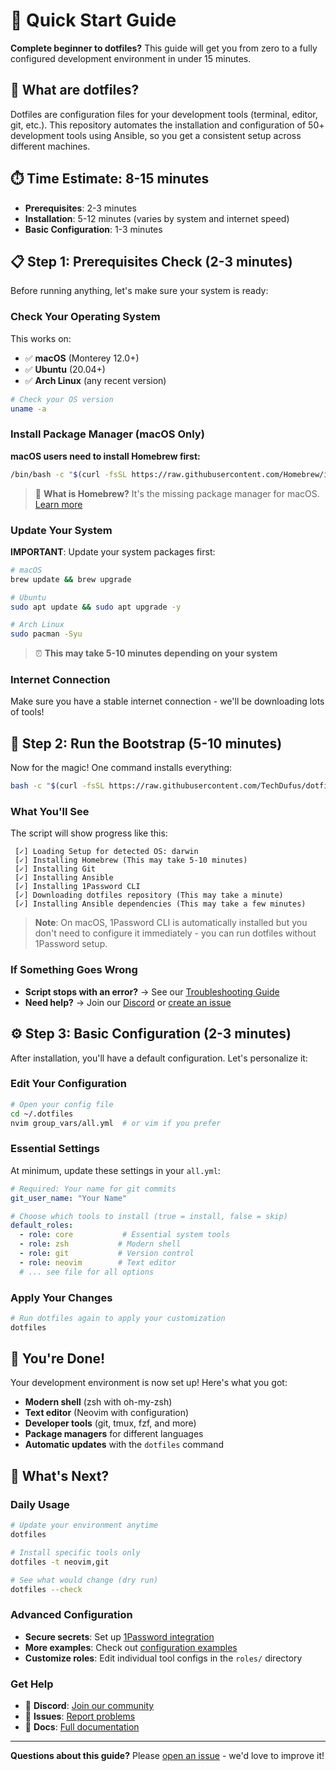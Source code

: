 # 🚀 Quick Start Guide

**Complete beginner to dotfiles?** This guide will get you from zero to a fully configured development environment in under 15 minutes.

## 📖 What are dotfiles?

Dotfiles are configuration files for your development tools (terminal, editor, git, etc.). This repository automates the installation and configuration of 50+ development tools using Ansible, so you get a consistent setup across different machines.

## ⏱️ Time Estimate: 8-15 minutes

- **Prerequisites**: 2-3 minutes
- **Installation**: 5-12 minutes (varies by system and internet speed)
- **Basic Configuration**: 1-3 minutes

## 📋 Step 1: Prerequisites Check (2-3 minutes)

Before running anything, let's make sure your system is ready:

### Check Your Operating System

This works on:
- ✅ **macOS** (Monterey 12.0+)
- ✅ **Ubuntu** (20.04+)
- ✅ **Arch Linux** (any recent version)

```bash
# Check your OS version
uname -a
```

### Install Package Manager (macOS Only)

**macOS users need to install Homebrew first:**

```bash
/bin/bash -c "$(curl -fsSL https://raw.githubusercontent.com/Homebrew/install/HEAD/install.sh)"
```

> 📖 **What is Homebrew?** It's the missing package manager for macOS. [Learn more](https://brew.sh/)

### Update Your System

**IMPORTANT**: Update your system packages first:

```bash
# macOS
brew update && brew upgrade

# Ubuntu
sudo apt update && sudo apt upgrade -y

# Arch Linux
sudo pacman -Syu
```

> ⏰ **This may take 5-10 minutes depending on your system**

### Internet Connection

Make sure you have a stable internet connection - we'll be downloading lots of tools!

## 🚀 Step 2: Run the Bootstrap (5-10 minutes)

Now for the magic! One command installs everything:

```bash
bash -c "$(curl -fsSL https://raw.githubusercontent.com/TechDufus/dotfiles/main/bin/dotfiles)"
```

### What You'll See

The script will show progress like this:

```
 [✓] Loading Setup for detected OS: darwin
 [✓] Installing Homebrew (This may take 5-10 minutes)
 [✓] Installing Git
 [✓] Installing Ansible
 [✓] Installing 1Password CLI
 [✓] Downloading dotfiles repository (This may take a minute)
 [✓] Installing Ansible dependencies (This may take a few minutes)
```

> **Note**: On macOS, 1Password CLI is automatically installed but you don't need to configure it immediately - you can run dotfiles without 1Password setup.

### If Something Goes Wrong

- **Script stops with an error?** → See our [Troubleshooting Guide](TROUBLESHOOTING.md)
- **Need help?** → Join our [Discord](https://discord.gg/5M4hjfyRBj) or [create an issue](https://github.com/TechDufus/dotfiles/issues)

## ⚙️ Step 3: Basic Configuration (2-3 minutes)

After installation, you'll have a default configuration. Let's personalize it:

### Edit Your Configuration

```bash
# Open your config file
cd ~/.dotfiles
nvim group_vars/all.yml  # or vim if you prefer
```

### Essential Settings

At minimum, update these settings in your `all.yml`:

```yaml
# Required: Your name for git commits
git_user_name: "Your Name"

# Choose which tools to install (true = install, false = skip)
default_roles:
  - role: core           # Essential system tools
  - role: zsh           # Modern shell
  - role: git           # Version control
  - role: neovim        # Text editor
  # ... see file for all options
```

### Apply Your Changes

```bash
# Run dotfiles again to apply your customization
dotfiles
```

## 🎉 You're Done!

Your development environment is now set up! Here's what you got:

- **Modern shell** (zsh with oh-my-zsh)
- **Text editor** (Neovim with configuration)
- **Developer tools** (git, tmux, fzf, and more)
- **Package managers** for different languages
- **Automatic updates** with the `dotfiles` command

## 🔄 What's Next?

### Daily Usage

```bash
# Update your environment anytime
dotfiles

# Install specific tools only
dotfiles -t neovim,git

# See what would change (dry run)
dotfiles --check
```

### Advanced Configuration

- **Secure secrets**: Set up [1Password integration](../README.md#1password-integration)
- **More examples**: Check out [configuration examples](EXAMPLES.md)
- **Customize roles**: Edit individual tool configs in the `roles/` directory

### Get Help

- 💬 **Discord**: [Join our community](https://discord.gg/5M4hjfyRBj)
- 🐛 **Issues**: [Report problems](https://github.com/TechDufus/dotfiles/issues)
- 📖 **Docs**: [Full documentation](../README.md)

---

**Questions about this guide?** Please [open an issue](https://github.com/TechDufus/dotfiles/issues) - we'd love to improve it!